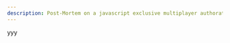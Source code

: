 ```yaml
---
description: Post-Mortem on a javascript exclusive multiplayer authoratative physics simulation NOT using unity.
---
```

yyy
